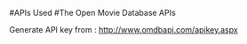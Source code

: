 #APIs Used
#The Open Movie Database APIs

Generate API key from : http://www.omdbapi.com/apikey.aspx
